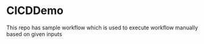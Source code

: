 # CICDDemo

This repo has sample workflow which is used to execute workflow manually based on given inputs
